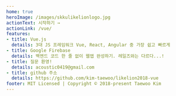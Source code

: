 ```yaml
---
home: true
heroImage: /images/skkulikelionlogo.jpg
actionText: 시작하기 →
actionLink: /vue/
features:
- title: Vue.js
  details: 3대 JS 프레임워크 Vue, React, Angular 중 가장 쉽고 빠르게
- title: Google Firebase
  details: 백엔드 코드 한 줄 없이 웹앱 완성하기. 레일즈와는 다르다...!
- title: 질문 환영!
  details: acoustic0419@gmail.com
- title: github 주소
  details: https://github.com/kim-taewoo/likelion2018-vue
footer: MIT Licensed | Copyright © 2018-present Taewoo Kim
---
```

